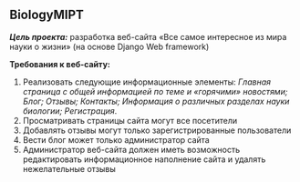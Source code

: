 ## BiologyMIPT
*__Цель проекта:__* разработка веб-сайта «Все самое интересное из мира науки о жизни» (на основе Django Web framework)

**Требования к веб-сайту:**
1. Реализовать следующие информационные элементы:
  *Главная страница с общей информацией по теме и «горячими» новостями;
  Блог;
  Отзывы;
  Контакты;
  Информация о различных разделах науки биологии;
  Регистрация*.
2. Просматривать страницы сайта могут все посетители
3. Добавлять отзывы могут только зарегистрированные пользователи
4. Вести блог может только администратор сайта
5. Администратор веб-сайта должен иметь возможность редактировать информационное наполнение сайта и удалять нежелательные отзывы
